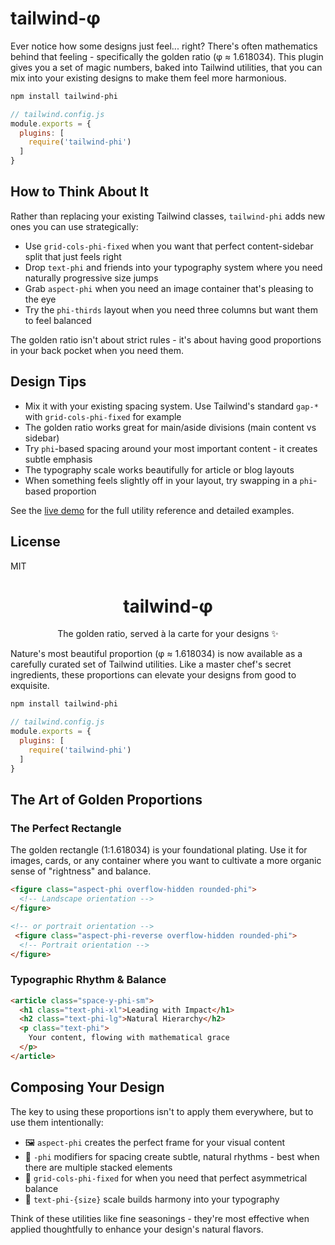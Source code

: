 # tailwind-φ

Ever notice how some designs just feel... right? There's often mathematics behind that feeling - specifically the golden ratio (φ ≈ 1.618034). This plugin gives you a set of magic numbers, baked into Tailwind utilities, that you can mix into your existing designs to make them feel more harmonious.

```bash
npm install tailwind-phi
```

```js
// tailwind.config.js
module.exports = {
  plugins: [
    require('tailwind-phi')
  ]
}
```

## How to Think About It

Rather than replacing your existing Tailwind classes, `tailwind-phi` adds new ones you can use strategically:

- Use `grid-cols-phi-fixed` when you want that perfect content-sidebar split that just feels right
- Drop `text-phi` and friends into your typography system where you need naturally progressive size jumps
- Grab `aspect-phi` when you need an image container that's pleasing to the eye
- Try the `phi-thirds` layout when you need three columns but want them to feel balanced

The golden ratio isn't about strict rules - it's about having good proportions in your back pocket when you need them.

## Design Tips

- Mix it with your existing spacing system. Use Tailwind's standard `gap-*` with `grid-cols-phi-fixed` for example
- The golden ratio works great for main/aside divisions (main content vs sidebar) 
- Try `phi`-based spacing around your most important content - it creates subtle emphasis
- The typography scale works beautifully for article or blog layouts
- When something feels slightly off in your layout, try swapping in a `phi`-based proportion

See the [live demo](https://github.com/yourusername/tailwind-phi/demo) for the full utility reference and detailed examples.

## License

MIT


<div align="center">
  <h1>tailwind-φ</h1>
  <p>The golden ratio, served à la carte for your designs ✨</p>
</div>

Nature's most beautiful proportion (φ ≈ 1.618034) is now available as a carefully curated set of Tailwind utilities. Like a master chef's secret ingredients, these proportions can elevate your designs from good to exquisite.

```bash
npm install tailwind-phi
```

```js
// tailwind.config.js
module.exports = {
  plugins: [
    require('tailwind-phi')
  ]
}
```

## The Art of Golden Proportions

### The Perfect Rectangle
The golden rectangle (1:1.618034) is your foundational plating. Use it for images, cards, or any container where you want to cultivate a more organic sense of "rightness" and balance.

```html
<figure class="aspect-phi overflow-hidden rounded-phi">
  <!-- Landscape orientation -->
</figure>

<!-- or portrait orientation -->
 <figure class="aspect-phi-reverse overflow-hidden rounded-phi">
  <!-- Portrait orientation -->
</figure>
```


### Typographic Rhythm & Balance

```html
<article class="space-y-phi-sm">
  <h1 class="text-phi-xl">Leading with Impact</h1>
  <h2 class="text-phi-lg">Natural Hierarchy</h2>
  <p class="text-phi">
    Your content, flowing with mathematical grace
  </p>
</article>
```

## Composing Your Design

The key to using these proportions isn't to apply them everywhere, but to use them intentionally:

- 🖼 `aspect-phi` creates the perfect frame for your visual content
- 📏 `-phi` modifiers for spacing create subtle, natural rhythms - best when there are multiple stacked elements
- 🎯 `grid-cols-phi-fixed` for when you need that perfect asymmetrical balance
- 📝 `text-phi-{size}` scale builds harmony into your typography

Think of these utilities like fine seasonings - they're most effective when applied thoughtfully to enhance your design's natural flavors.
